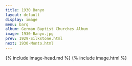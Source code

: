 ```yaml
---
title: 1930 Banyo
layout: default
display: image
menu: barq
album: German Baptist Churches Album
image: 1930-Banyo.jpg
prev: 1929-Silkstone.html
next: 1930-Monto.html
---
```

{% include image-head.md %}
{% include image.html %}